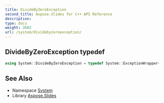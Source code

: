 ```yaml
---
title: DivideByZeroException
second_title: Aspose.Slides for C++ API Reference
description: 
type: docs
weight: 3602
url: /system/dividebyzeroexception/
---
```

## DivideByZeroException typedef




```cpp
using System::DivideByZeroException = typedef System::ExceptionWrapper<Details_DivideByZeroException >
```

## See Also

* Namespace [System](../)
* Library [Aspose.Slides](../../)